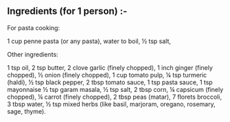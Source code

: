 ## Ingredients (for 1 person) :-

For pasta cooking:

1 cup penne pasta (or any pasta),
water to boil,
½ tsp salt,

Other ingredients:

1 tsp oil,
2 tsp butter,
2 clove garlic (finely chopped),
1 inch ginger (finely chopped),
½ onion (finely chopped),
1 cup tomato pulp,
¼ tsp turmeric (haldi),
½ tsp black pepper,
2 tbsp tomato sauce,
1 tsp pasta sauce,
1 tsp mayonnaise
½ tsp garam masala,
½ tsp salt,
2 tbsp corn,
¼ capsicum (finely chopped),
¼ carrot (finely chopped),
2 tbsp peas (matar),
7 florets broccoli,
3 tbsp water,
½ tsp mixed herbs (like basil, marjoram, oregano, rosemary, sage, thyme).